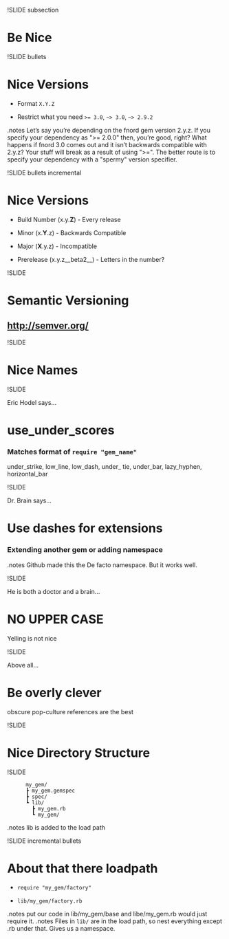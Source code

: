 !SLIDE subsection
# Be Nice


!SLIDE bullets
# Nice Versions

 * Format `X.Y.Z`

 * Restrict what you need `>= 3.0`, `~> 3.0`, `~> 2.9.2`

.notes Let’s say you’re depending on the fnord gem version 2.y.z. If you specify your dependency as ">= 2.0.0" then, you’re good, right? What happens if fnord 3.0 comes out and it isn’t backwards compatible with 2.y.z? Your stuff will break as a result of using ">=". The better route is to specify your dependency with a "spermy" version specifier.

!SLIDE bullets incremental
# Nice Versions

 * Build Number (x.y.__Z__) - Every release

 * Minor (x.__Y__.z) - Backwards Compatible

 * Major (__X__.y.z) - Incompatible

 * Prerelease (x.y.z__beta2__) - Letters in the number?


!SLIDE

# Semantic Versioning

## http://semver.org/

!SLIDE

# Nice Names

!SLIDE

Eric Hodel says...

# use\_under\_scores

### Matches format of `require "gem_name"`

under\_strike, low\_line, low\_dash, under\_ tie, under\_bar, lazy\_hyphen, horizontal\_bar

!SLIDE

Dr. Brain says...

# Use dashes for extensions

### Extending another gem or adding namespace

.notes Github made this the De facto namespace. But it works well.

!SLIDE

He is both a doctor and a brain...

# NO UPPER CASE

Yelling is not nice

!SLIDE

Above all...

# Be overly clever

obscure pop-culture references are the best


!SLIDE

# Nice Directory Structure

!SLIDE

          my_gem/
          ┣ my_gem.gemspec
          ┣ spec/
          ┗ lib/
            ┣ my_gem.rb
            ┗ my_gem/

.notes lib is added to the load path

!SLIDE incremental bullets

# About that there loadpath


 * `require "my_gem/factory"`

 * `lib/my_gem/factory.rb`

.notes put our code in lib/my_gem/base and libe/my_gem.rb would just require it.
.notes Files in `lib/` are in the load path, so nest everything except <GEMNAME>.rb under that. Gives us a namespace.



